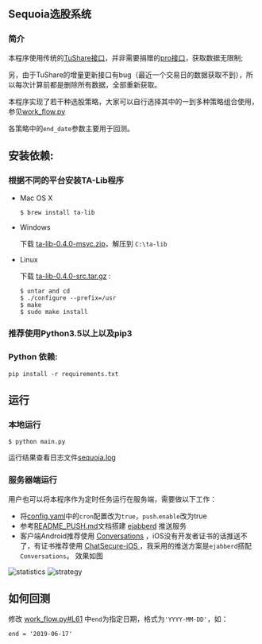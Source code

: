 ## Sequoia选股系统
### 简介
本程序使用传统的[TuShare接口](http://tushare.org/)，并非需要捐赠的[pro接口](https://tushare.pro/)，获取数据无限制;

另，由于TuShare的增量更新接口有bug（最近一个交易日的数据获取不到），所以每次计算前都是删除所有数据，全部重新获取。

本程序实现了若干种选股策略，大家可以自行选择其中的一到多种策略组合使用，参见[work_flow.py](https://github.com/sngyai/Sequoia/blob/master/work_flow.py#L41-L48)

各策略中的`end_date`参数主要用于回测。

## 安装依赖:
 ### 根据不同的平台安装TA-Lib程序

* Mac OS X

    ```
    $ brew install ta-lib
    ```

* Windows

    下载 [ta-lib-0.4.0-msvc.zip](http://prdownloads.sourceforge.net/ta-lib/ta-lib-0.4.0-msvc.zip)，解压到 ``C:\ta-lib``



* Linux

    下载 [ta-lib-0.4.0-src.tar.gz](http://prdownloads.sourceforge.net/ta-lib/ta-lib-0.4.0-src.tar.gz) :
    ```
    $ untar and cd
    $ ./configure --prefix=/usr
    $ make
    $ sudo make install
    ```
 ### 推荐使用Python3.5以上以及pip3
 ### Python 依赖:
 ```
 pip install -r requirements.txt 
 ```
 
## 运行
### 本地运行
```
$ python main.py
```
运行结果查看日志文件[sequoia.log](../sequoia.log)

### 服务器端运行
用户也可以将本程序作为定时任务运行在服务端，需要做以下工作：
* 将[config.yaml](../config.yaml)中的`cron`配置改为`true`，`push`.`enable`改为true
* 参考[README_PUSH.md](README_PUSH.md)文档搭建 [ejabberd](https://github.com/processone/ejabberd) 推送服务
* 客户端Android推荐使用 [Conversations](https://github.com/siacs/Conversations) ，iOS没有开发者证书的话推送不了，有证书推荐使用 [ChatSecure-iOS
](https://github.com/ChatSecure/ChatSecure-iOS) ，我采用的推送方案是`ejabberd`搭配`Conversations`。
效果如图

![statistics](images/statistics.jpg?raw=true "统计信息") ![strategy](images/strategy.jpg?raw=true "策略选股")

## 如何回测

修改 [work_flow.py#L61](https://github.com/sngyai/Sequoia/blob/master/work_flow.py#L61) 中`end`为指定日期，格式为`'YYYY-MM-DD'`，如：
```
end = '2019-06-17'
```
